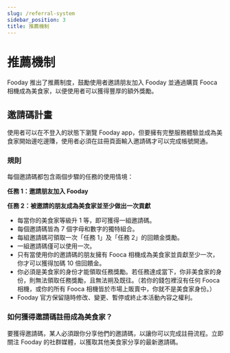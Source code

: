 ```yaml
---
slug: /referral-system
sidebar_position: 3
title: 推薦機制
---
```


# 推薦機制

Fooday 推出了推薦制度，鼓勵使用者邀請朋友加入 Fooday 並通過購買 Fooca 相機成為美食家，以便使用者可以獲得豐厚的額外獎勵。

## 邀請碼計畫

使用者可以在不登入的狀態下瀏覽 Fooday app，但要擁有完整服務體驗並成為美食家開始邊吃邊賺，使用者必須在註冊頁面輸入邀請碼才可以完成帳號開通。

### 規則

每個邀請碼都包含兩個步驟的任務的使用情境：

**任務 1：邀請朋友加入 Fooday**

**任務 2：被邀請的朋友成為美食家並至少做出一次貢獻**


* 每當你的美食家等級升 1 等，即可獲得一組邀請碼。
* 每個邀請碼皆為 7 個字母和數字的獨特組合。
* 每組邀請碼可領取一次「任務 1」及「任務 2」的回饋金獎勵。
* 一組邀請碼僅可以使用一次。
* 只有當使用你的邀請碼的朋友擁有 Fooca 相機成為美食家並貢獻至少一次，你才可以獲得加碼 10 倍回饋金。
* 你必須是美食家的身份才能領取任務獎勵。若任務達成當下，你非美食家的身份，則無法領取任務獎勵，且無法朔及既往。（若你的錢包裡沒有任何 Fooca 相機，或你的所有 Fooca 相機皆於市場上販賣中，你就不是美食家身份。）
* Fooday 官方保留隨時修改、變更、暫停或終止本活動內容之權利。

### 如何獲得邀請碼註冊成為美食家？

要獲得邀請碼，某人必須跟你分享他們的邀請碼，以讓你可以完成註冊流程。立即關注 Fooday 的社群媒體，以獲取其他美食家分享的最新邀請碼。